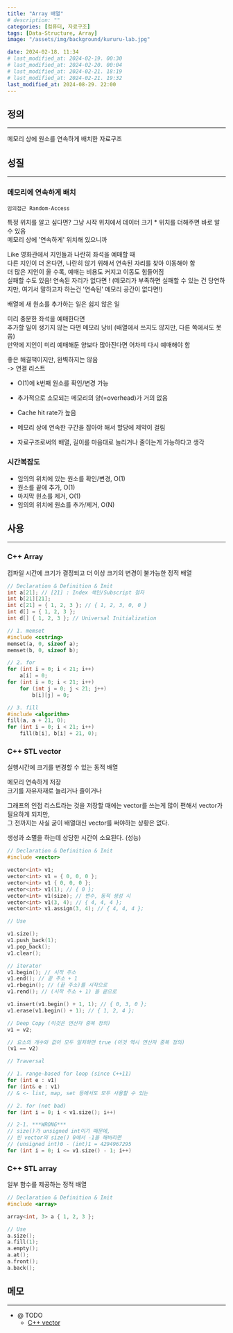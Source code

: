 ```yaml
---
title: "Array 배열"
# description: ""
categories: [컴퓨터, 자료구조]
tags: [Data-Structure, Array]
image: "/assets/img/background/kururu-lab.jpg"

date: 2024-02-18. 11:34
# last_modified_at: 2024-02-19. 00:30
# last_modified_at: 2024-02-20. 00:04
# last_modified_at: 2024-02-21. 18:19
# last_modified_at: 2024-02-21. 19:32
last_modified_at: 2024-08-29. 22:00
---
```


## 정의

---

메모리 상에 원소를 연속하게 배치한 자료구조

## 성질

---

### 메모리에 연속하게 배치

`임의접근 Random-Access`  

특정 위치를 알고 싶다면? 그냥 시작 위치에서 데이터 크기 * 위치를 더해주면 바로 알 수 있음  
메모리 상에 '연속하게' 위치해 있으니까  

Like 영화관에서 지인들과 나란히 좌석을 예매할 때  
다른 지인이 더 온다면, 나란히 않기 위해서 연속된 자리를 찾아 이동해야 함  
더 많은 지인이 올 수록, 예매는 비용도 커지고 이동도 힘들어짐  
실패할 수도 있음! 연속된 자리가 없다면 ! (메모리가 부족하면 실패할 수 있는 건 당연하지만, 여기서 말하고자 하는건 '연속된' 메모리 공간이 없다면!)  

배열에 새 원소를 추가하는 일은 쉽지 않은 일  

미리 충분한 좌석을 예매한다면  
추가할 일이 생기지 않는 다면 메모리 낭비 (배열에서 쓰지도 않지만, 다른 쪽에서도 못씀)  
만약에 지인이 미리 예매해둔 양보다 많아진다면 어차피 다시 예매해야 함  

좋은 해결책이지만, 완벽하지는 않음  
-> 연결 리스트  

- O(1)에 k번째 원소를 확인/변경 가능
- 추가적으로 소모되는 메모리의 양(=overhead)가 거의 없음
- Cache hit rate가 높음
- 메모리 상에 연속한 구간을 잡아야 해서 할당에 제약이 걸림

- 자료구조로써의 배열, 길이를 마음대로 늘리거나 줄이는게 가능하다고 생각

### 시간복잡도

- 임의의 위치에 있는 원소를 확인/변경, O(1)
- 원소를 끝에 추가, O(1)
- 마지막 원소를 제거, O(1)
- 임의의 위치에 원소를 추가/제거, O(N)

## 사용

---

### C++ Array

컴파일 시간에 크기가 결정되고 더 이상 크기의 변경이 불가능한 정적 배열  

```cpp
// Declaration & Definition & Init
int a[21]; // [21] : Index 색인/Subscript 첨자
int b[21][21];
int c[21] = { 1, 2, 3 }; // { 1, 2, 3, 0, 0 }
int d[] = { 1, 2, 3 };
int d[] { 1, 2, 3 }; // Universal Initialization

// 1. memset
#include <cstring>
memset(a, 0, sizeof a);
memset(b, 0, sizeof b);

// 2. for
for (int i = 0; i < 21; i++)
	a[i] = 0;
for (int i = 0; i < 21; i++)
	for (int j = 0; j < 21; j++)
		b[i][j] = 0;

// 3. fill
#include <algorithm>
fill(a, a + 21, 0);
for (int i = 0; i < 21; i++)
	fill(b[i], b[i] + 21, 0);
```

### C++ STL vector

실행시간에 크기를 변경할 수 있는 동적 배열  

메모리 연속하게 저장  
크기를 자유자재로 늘리거나 줄이거나  

그래프의 인접 리스트라는 것을 저장할 때에는 vector를 쓰는게 많이 편해서 vector가 필요하게 되지만,  
그 전까지는 사실 굳이 배열대신 vector를 써야하는 상황은 없다.  

생성과 소멸을 하는데 상당한 시간이 소요된다. (성능)  

```cpp
// Declaration & Definition & Init
#include <vector>

vector<int> v1;
vector<int> v1 = { 0, 0, 0 };
vector<int> v1 { 0, 0, 0 };
vector<int> v1(1); // { 0 };
vector<int> v1(size); // 변수, 동적 생성 시
vector<int> v1(3, 4); // { 4, 4, 4 };
vector<int> v1.assign(3, 4); // { 4, 4, 4 };
```

```cpp
// Use

v1.size();
v1.push_back(1);
v1.pop_back();
v1.clear();

// iterator
v1.begin(); // 시작 주소
v1.end(); // 끝 주소 + 1
v1.rbegin(); // (끝 주소)를 시작으로
v1.rend(); // (시작 주소 + 1) 을 끝으로

v1.insert(v1.begin() + 1, 1); // { 0, 3, 0 };
v1.erase(v1.begin() + 1); // { 1, 2, 4 };

// Deep Copy (이것은 연산자 중복 정의)
v1 = v2;

// 요소의 개수와 값이 모두 일치하면 true (이것 역시 연산자 중복 정의)
(v1 == v2)
```

```cpp
// Traversal

// 1. range-based for loop (since C++11)
for (int e : v1)
for (int& e : v1)
// & <- list, map, set 등에서도 모두 사용할 수 있는

// 2. for (not bad)
for (int i = 0; i < v1.size(); i++)

// 2-1. ***WRONG***
// size()가 unsigned int이기 때문에,
// 빈 vector의 size() 0에서 -1을 해버리면
// (unsigned int)0 - (int)1 = 4294967295
for (int i = 0; i <= v1.size() - 1; i++)
```

### C++ STL array

일부 함수를 제공하는 정적 배열  

```cpp
// Declaration & Definition & Init
#include <array>

array<int, 3> a { 1, 2, 3 };
```

```cpp
// Use
a.size();
a.fill(1);
a.empty();
a.at();
a.front();
a.back();
```

## 메모

---

- @ TODO
  - [C++ vector](https://hwan-shell.tistory.com/119)
